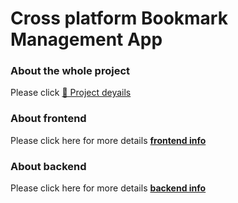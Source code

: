# Cross platform Bookmark Management App
### About the whole project
Please click [📄 Project deyails](https://docs.google.com/viewer?url=你的PDF网址)
### About frontend
Please click here for more details [**frontend info**](https://github.com/MeditatorE/Cross-platform-Bookmark-Management-App/tree/main/CPBM_frontend)

### About backend
Please click here for more details [**backend info**](https://github.com/MeditatorE/Cross-platform-Bookmark-Management-App/tree/main/CPBM_backend)
